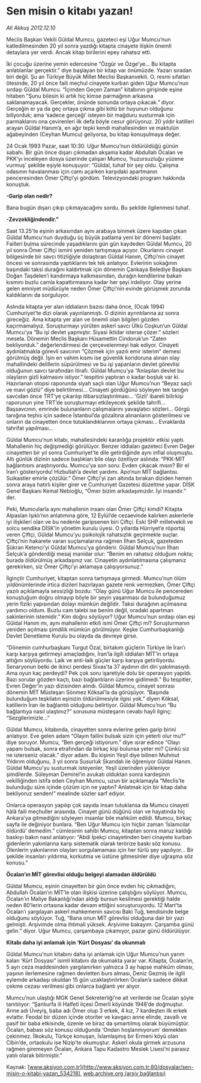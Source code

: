 # Sen misin o kitabı yazan!

*Ali Akkuş 2012.12.10*

<div class="pNewsDetailMainContent ctx_content" itemprop="articleBody">
 <p>
  Meclis Başkan Vekili Güldal Mumcu, gazeteci eşi Uğur Mumcu’nun katledilmesinden 20 yıl sonra yazdığı kitapta cinayete ilişkin önemli detaylara yer verdi. Ancak kitap birilerini epey rahatsız etti.
 </p>
 <p>
  İki çocuğu üzerine yemin edercesine “Özgür ve Özge’ye... Bu kitapta anlatılanlar gerçektir.” diye başlayan bir kitap var önümüzde. Yazarı sıradan biri değil. Şu an Türkiye Büyük Millet Meclisi Başkanvekili. O, resmi sıfatları ötesinde, 20 yıl önce faili meçhul cinayete kurban giden Uğur Mumcu’nun sırdaşı Güldal Mumcu. “İçimden Geçen Zaman” kitabının girişinde eşine hitaben “Şunu bilesin ki artık hiç kimse parmağının arkasına saklanamayacak. Gerçekler, önünde sonunda ortaya çıkacak.” diyor. Gerçeğin er ya da geç ortaya çıkma gibi kötü bir huyunun olduğunu biliyorduk; ama ‘sadece gerçeği’ isteyen bir mağduru susturmak için parmaklarını ona çevirenleri ilk defa böyle cesur görüyoruz. 20 yıldır katilleri arayan Güldal Hanım’a, en ağır tepki kendi mahallesinden ve maktulün ağabeyinden (Ceyhan Mumcu) geliyorsa, bu kitap konuşulmaya değer.
 </p>
 <p>
  24 Ocak 1993 Pazar, saat 10:30. Uğur Mumcu’nun öldürüldüğü günün sabahı. Bir gün önce dışarı çıkmadan akşama kadar Abdullah Öcalan ve PKK’yı inceleyen dosya üzerinde çalışan Mumcu, ‘huzursuzluğu yüzene vurmuş’ şekilde eşiyle konuşuyor: “Güldal, tuhaf bir şey oldu. Çalışma odasının havalanması için camı açarken karşıdaki apartmanın penceresinden Ömer Çiftçi’yi gördüm. Televizyondaki program hakkında konuştuk.
 </p>
 <p>
  <strong>
   -Garip olan nedir?
  </strong>
 </p>
 <p>
  Bana bugün dışarı çıkıp çıkmayacağımı sordu. Bu şekilde ilgilenmesi tuhaf.
 </p>
 <p>
  <strong>
   -Zevzekliğindendir.”
  </strong>
 </p>
 <p>
  Saat 13.25’te eşinin arkasından aynı arabaya binmek üzere kapıdan çıkan Güldal Mumcu’nun duyduğu üç büyük patlama yeni bir dönemi başlatır. Failleri bulma sürecinde yaşadıklarını gün gün kaydeden Güldal Mumcu, 20 yıl sonra Ömer Çiftçi ismini yeniden tartışmaya açıyor. Okurlarını cinayet bölgesinde bir savcı titizliğiyle dolaştıran Güldal Hanım, Çiftçi’nin cinayet öncesi ve sonrasında yaptıklarını tek tek anlatıyor. Evlerinin sokağının başındaki taksi durağını kaldırtmak için dönemin Çankaya Belediye Başkanı Doğan Taşdelen’i kandırmaya kalkmasından, durağın kendilerine bakan kısmını buzlu camla kapattırmasına kadar her şeyi irdeliyor. Olay yerine gelen emniyet müdürüyle neden Ömer Çiftçi’nin evinde görüşmek zorunda kaldıklarını da sorguluyor.
 </p>
 <p>
  Aslında kitapta yer alan iddiaların bazısı daha önce, (Ocak 1994) Cumhuriyet’te dizi olarak yayınlanmıştı. O dizinin ayrıntılarına az sonra gireceğiz. Ama kitapta yer alan ve önemli olan bilgileri gözden kaçırmamalıyız. Soruşturmayı yürüten askerî savcı Ülkü Coşkun’un Güldal Mumcu’ya “Bu işi devlet yapmıştır. Siyasi iktidar isterse çözer.” sözleri mesela. Dönemin Meclis Başkanı Hüsamettin Cindoruk’un “Zaten bekliyorduk.” değerlendirmesi de çerçevelenmeyi hak ediyor. Cinayeti aydınlatmakla görevli savcının “Çözmek için yazılı emir isterim” demesi görülmüş değil. İşin en vahim kısmı ise güvenlik koridoruna alınan olay mahallindeki delillerin süpürülmesi ve bu işi yapanların devlet görevlisi olduğunun savcı tarafından itirafı. Güldal Mumcu’ya “Anlaşılan devlet bu olayların gizli kalmasını istiyor.” tespitini yaptıran o kadar boşluk var ki. Hazırlanan otopsi raporunda siyah saçlı olan Uğur Mumcu’nun “Beyaz saçlı ve mavi gözlü” diye belirtilmesi… Cinayeti gördüğünü söyleyen tek tanığın savcıdan önce TRT’ye çıkarılıp itibarsızlaştırılması... ‘Gizli’ ibareli bilirkişi raporunun yine TRT’de soruşturmayı etkileyecek şekilde tahrifi... Başsavcının, emrinde bulunanların çalışmalarını yavaşlatıcı sözleri... Görgü tanığına teşhis için sadece İstanbul’da gözaltına alınanların gösterilmesi ve onların da cinayetten önce tutuklandıklarının ortaya çıkması… Evraklarda tahrifat yapılması...
 </p>
 <p>
  Güldal Mumcu’nun kitabı, mahallesindeki karanlığa projektör etkisi yaptı. Mahallenin hiç değişmediği görülüyor. Benzer iddiaları gazeteci Evren Değer cinayetten bir yıl sonra Cumhuriyet’te dile getirdiğinde aynı infial oluşmuştu. Altı günlük dizinin sadece başlıkları bile olayı özetliyor aslında: “PKK-MİT bağlantısını araştırıyordu. Mumcu’ya son soru: Evden çıkacak mısın? Bir el İran’ı gösteriyordu! Hizbullah’a devlet yardımı. Apo’nun MİT bağlantısı. Suikastler emirle çözülür.” Ömer Çiftçi’yi zan altında bırakan diziden hemen sonra araya hatırlı kişiler girer ve Cumhuriyet Gazetesi düzeltme yapar. DİSK Genel Başkanı Kemal Nebioğlu, “Ömer bizim arkadaşımızdır. İyi insandır.” der.
 </p>
 <p>
  Peki, Mumcularla aynı mahallenin insanı olan Ömer Çiftçi kimdi? Kitapta Alpaslan Işıklı’nın anlatımına göre, 12 Eylül’de cezaevinde kalırken askerlerle iyi ilişkileri olan ve bu nedenle garipsenen biri Çiftçi. Eski SHP milletvekili ve solcu sendika DİSK’in yönetim kurulu üyesi. O yıllarda Hürriyet’e röportaj veren Çiftçi, Güldal Mumcu’yu psikolojik rahatsızlık geçirmekle suçlar. Çiftçi’nin hakarete varan suçlamalarına rağmen İlhan Selçuk, gazeteden Şükran Ketenci’yi Güldal Mumcu’ya gönderir. Güldal Mumcu’nun İlhan Selçuk’a gönderdiği mesaj manidar olur: “Benim en rahatsız olduğum nokta; burada öldürülmüş arkadaşınız var. Cinayetin aydınlatılmasına çalışmanız gerekirken, siz Ömer Çiftçi’yi aklamaya çalışıyorsunuz.”
 </p>
 <p>
  İlginçtir Cumhuriyet, kitaptan sonra tartışmaya girmedi. Mumcu’nun ölüm yıldönümlerinde irtica dizileri hazırlayan gazete renk vermezken, Ömer Çiftçi yazılı açıklamayla sessizliği bozdu: “Olay günü Uğur Mumcu ile pencereden konuştuğum doğru olmayıp böyle bir şeyin yaşanması da bulunduğumuz yerin fiziki yapısından dolayı mümkün değildir. Taksi durağının açılmasına yardımcı oldum. Buzlu cam talebi ise benim değil, oradaki apartman sakinlerinin istemidir.” Kim doğru söylüyor? Uğur Mumcu’nun sırdaşı olan eşi Güldal Hanım mı, aynı mahallenin etkili ismi Ömer Çiftçi mi? Soruşturmanın yeniden açılması şimdilik mümkün görülmüyor. Keşke Cumhurbaşkanlığı Devlet Denetleme Kurulu bu olayda da devreye girse.
 </p>
 <p>
  “Dönemin cumhurbaşkanı Turgut Özal, birtakım güçlerin Türkiye ile İran’ı karşı karşıya getirmeyi amaçladığını, İran’la ilgili iddiaları MİT’in ortaya attığını söylüyordu. Laik ve anti-laik güçler karşı karşıya getiriliyordu. Senaryonun belki de ikinci perdesi Sivas’ta 37 aydının diri diri yakılmasıydı. Ama oyun kaç perdeydi? Pek çok soru işaretiyle dolu bir operasyon yapıldı. Bazı sorular gözden kaçtı, bazı bağlantıların üzerine gidilmedi.” Bu tespitler, Evren Değer’in yazı dizisinden alındı. Güldal Mumcu, cinayet sonrası dönemin MİT Müsteşarı Sönmez Köksal’la da görüşüyor. “Başında bulunduğum teşkilatın eşinizin öldürülmesiyle ilgisi yok.” diyen Köksal, katillerin İran ile bağlantılı olduğunu belirtiyor. Güldal Mumcu’nun “Bu bağlantıya nasıl ulaştınız?” sorusuna müsteşarın cevabı hayli ilginç: “Sezgilerimizle…”
 </p>
 <p>
  Güldal Mumcu, kitabında, cinayetten sonra evlerine gelen garip birini anlatıyor. Eve gelen adam “Olayın failini bulsak sizin için yeterli olur mu?” diye soruyor. Mumcu, “Ben gerçeği istiyorum.” diye ısrar edince “Olayı yapanı bulsak, sonra etrafından da birkaç kişi bulunsa yeter mi? Çünkü siz ne isterseniz olacak.” diyor adam. Bu kişinin Yeşil diye bilinen Muhmut Yıldırım olduğunu, 3 yıl sonra Susurluk Skandalı ile öğreniyor Güldal Hanım. Güldal Mumcu’yu susturmak isteyenler, Yeşil üzerinden yükleniyor şimdilerde. Süleyman Demirel’in avukatı olduktan sonra kardeşinin vekilliğinden istifa eden Ceyhan Mumcu, uzun bir açıklamayla “Meclis’te bulunduğu süre içinde çözüm için ne yaptın? Anlatmak için bir kitap daha bekliyoruz senden!” mealinde sözler sarf ediyor.
 </p>
 <p>
  Onlarca operasyon yapılıp çok sayıda insan tutuklansa da Mumcu cinayeti hâlâ faili meçhuller arasında. Cinayet günü düğünü olan ve hayatında hiç Ankara’ya gitmediğini söyleyen insanlar bile mahkûm edildi. Mumcu, birkaç sayfa ile değiniyor bunlara. “Ben Uğur Mumcu için hiçbir zaman ‘İslamcılar öldürdü’ demedim.” cümlesinin sahibi Mumcu, kitaptan sonra maruz kaldığı baskıyı bakın nasıl anlatıyor: “Abdi İpekçi cinayetinden beri cinayete kurban gidenlerin yakınlarına karşı sistematik olarak terörize baskı söz konusu. Ölenlerin yakınlarının olayları sorgulamaması için her türlü şey yapılıyor… Bir şekilde insanları yıldırma, korkutma ve üstüne gitmesinler diye uğraşma söz konusu.”
 </p>
 <p>
  <span>
   <strong>
    Öcalan’ın MİT görevlisi olduğu belgeyi alamadan öldürüldü
   </strong>
  </span>
 </p>
 <p>
  Güldal Mumcu, eşinin cinayetten bir gün önce evden hiç çıkmadığını, Abdullah Öcalan’ın MİT’le olan ilişkisi üzerine çalıştığını söylüyor. Mumcu, Öcalan’ın Maliye Bakanlığı’ndan aldığı bursun kesilmesi gerektiği halde neden 80’lerin ortasına kadar devam ettiğini soruşturuyordu. 12 Mart’ta Öcalan’ı yargılayan askerî mahkemenin savcısı Baki Tuğ, kendisinde belge olduğunu söylüyor. Tuğ, “Bana onun MİT görevlisi olduğuna dair bir yazı gelmişti. Arşivimde olma ihtimali yüksek. Arşivime bakayım. Çarşamba günü gelin.” diyor. Uğur Mumcu, çarşambaya çıkamıyor, pazar günü öldürülüyor.
 </p>
 <p>
 </p>
 <p>
  <span>
   <strong>
    Kitabı daha iyi anlamak için ‘Kürt Dosyası’ da okunmalı
   </strong>
  </span>
 </p>
 <p>
  Güldal Mumcu’nun kitabını daha iyi anlamak için Uğur Mumcu’nun yarım kalan ‘Kürt Dosyası” isimli kitabını da okumakta yarar var. Kitapta, Öcalan’ın, 5 ayrı ceza maddesinden yargılanırken yalnızca 3 ay hapse mahkûm olması, yaşının ilerlemesine rağmen devletten burs alması, Deniz Gezmiş ile ilgili eylemde arkadaşı okuldan 15 gün uzaklaştırılırken Öcalan’a sadece dikkat çekme cezası verilmesi gibi onlarca bağlantı yer alıyor.
 </p>
 <p>
  Mumcu’nun ulaştığı MGK Genel Sekreterliği’ne ait verilerde ise Öcalan şöyle tanıtılıyor: “Şanlıurfa ili Halfeti ilçesi Ömerli köyünde 1948’de doğmuştur. Anne adı Üveyiş, baba adı Ömer olup 3 erkek, 4 kız, 7 kardeşten ilk erkek evlattır. Feodal bir düzen içinde otoriter ve kavgacı anne elinde, zavallı ve pasif bir baba etkisinde, özenle ve biraz da şımartılmış olarak büyümüştür. Öcalan, babası söz konusu olduğunda ‘Ondan hoşlanmıyorum’ demekten çekinmez. İlkokulu, Türkçe konuşan, İslamlaşmış bir Ermeni köyü olan Cibin’de, ortaokulu ise Nizip’te okumuştur. Askerî okula girmek arzusuna rağmen giremeyen Öcalan, Ankara Tapu Kadastro Meslek Lisesi’ni parasız yatılı olarak bitirmiştir.”
 </p>
</div>


Kaynak: [www.aksiyon.com.tr](http://www.aksiyon.com.tr:80/dosyalar/sen-misin-o-kitabi-yazan_534218), [web.archive.org (arşiv bağlantısı)](http://web.archive.org/web/20160304073947/http://www.aksiyon.com.tr:80/dosyalar/sen-misin-o-kitabi-yazan_534218)

